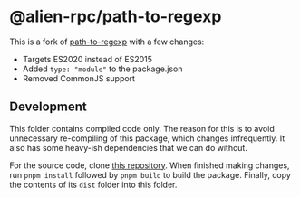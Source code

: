 # @alien-rpc/path-to-regexp

This is a fork of [path-to-regexp](https://github.com/pillarjs/path-to-regexp) with a few changes:

- Targets ES2020 instead of ES2015
- Added `type: "module"` to the package.json
- Removed CommonJS support

## Development

This folder contains compiled code only. The reason for this is to avoid unnecessary re-compiling of this package, which changes infrequently. It also has some heavy-ish dependencies that we can do without.

For the source code, clone [this repository](https://github.com/alloc/path-to-regexp). When finished making changes, run `pnpm install` followed by `pnpm build` to build the package. Finally, copy the contents of its `dist` folder into this folder.
